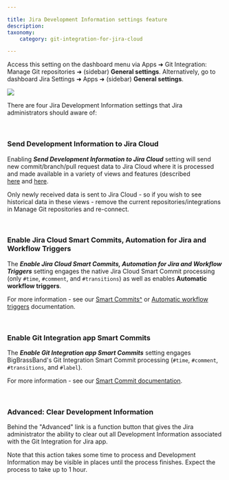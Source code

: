 ```yaml
---

title: Jira Development Information settings feature
description:
taxonomy:
    category: git-integration-for-jira-cloud

---
```


Access this setting on the dashboard menu via Apps ➜ Git Integration: Manage Git repositories ➜ (sidebar) **General settings**. Alternatively, go to dashboard Jira Settings ➜ Apps ➜ (sidebar) **General settings**.

![](/wp-content/uploads/gij-gitcloud-jira-dev-info-general-settings.png)

There are four Jira Development Information settings that Jira administrators should aware of:

&nbsp;

### Send Development Information to Jira Cloud

Enabling _**Send Development Information to Jira Cloud**_ setting will send new commit/branch/pull request data to Jira Cloud where it is processed and made available in a variety of views and features (described [here](/git-integration-for-jira-cloud/development-information-views-gij-cloud) and [here](/git-integration-for-jira-cloud/jira-development-information-gij-cloud).

Only newly received data is sent to Jira Cloud - so if you wish to see historical data in these views - remove the current repositories/integrations in Manage Git repositories and re-connect.

&nbsp;

### Enable Jira Cloud Smart Commits, Automation for Jira and Workflow Triggers

The _**Enable Jira Cloud Smart Commits, Automation for Jira and Workflow Triggers**_ setting engages the native Jira Cloud Smart Commit processing (only `#time`, `#comment`, and `#transitions`) as well as enables **Automatic workflow triggers**.

For more information - see our [Smart Commits^](/git-integration-for-jira-cloud/smart-commits-gij-cloud) or [Automatic workflow triggers](/git-integration-for-jira-cloud/automatic-workflow-triggers-gij-cloud) documentation.

&nbsp;

### Enable Git Integration app Smart Commits

The _**Enable Git Integration app Smart Commits**_ setting engages BigBrassBand's Git Integration Smart Commit processing (`#time`, `#comment`, `#transitions`, and `#label`).

For more information - see our [Smart Commit documentation](/git-integration-for-jira-cloud/smart-commits-gij-cloud).

&nbsp;

### Advanced: Clear Development Information

Behind the "Advanced" link is a function button that gives the Jira administrator the ability to clear out all Development Information associated with the Git Integration for Jira app.

Note that this action takes some time to process and Development Information may be visible in places until the process finishes. Expect the process to take up to 1 hour.

